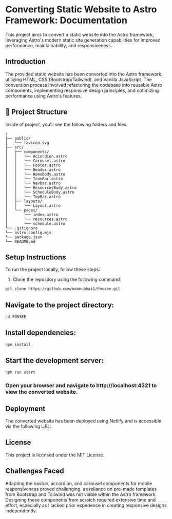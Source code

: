 # Converting Static Website to Astro Framework: Documentation

This project aims to convert a static website into the Astro framework, leveraging Astro's modern static site generation capabilities for improved performance, maintainability, and responsiveness.

## Introduction

The provided static website has been converted into the Astro framework, utilizing HTML, CSS (Bootstrap/Tailwind), and Vanilla JavaScript. The conversion process involved refactoring the codebase into reusable Astro components, implementing responsive design principles, and optimizing performance using Astro's features.

## 🚀 Project Structure

Inside of project, you'll see the following folders and files:

```text
/
├── public/
│   └── favicon.svg
├── src/
│   ├── components/
│   │   └── Accordion.astro
│   │   └── Carousel.astro
│   │   └── Footer.astro
│   │   └── Header.astro
│   │   └── HomeBody.astro
│   │   └── IconBar.astro
│   │   └── Navbar.astro
│   │   └── ResourcesBody.astro
│   │   └── ScheduleBody.astro
│   │   └── TopBar.astro
│   ├── layouts/
│   │   └── Layout.astro
│   └── pages/
│       └── index.astro
│       └── resources.astro
│       └── schedule.astro
└── .gitignore
└── astro.config.mjs
└── package.json
└── README.md
```

## Setup Instructions

To run the project locally, follow these steps:

1. Clone the repository using the following command:

```bash
git clone https://github.com/mannubhai1/Fossee.git
```

## Navigate to the project directory:

```bash
cd FOSSEE
```

## Install dependencies:

```bash
npm install
```

## Start the development server:

```bash
npm run start
```

### Open your browser and navigate to http://localhost:4321 to view the converted website.

## Deployment

The converted website has been deployed using Netlify and is accessible via the following URL:

## License

This project is licensed under the MIT License.

## Challenges Faced

Adapting the navbar, accordion, and carousel components for mobile responsiveness proved challenging, as reliance on pre-made templates from Bootstrap and Tailwind was not viable within the Astro framework. Designing these components from scratch required extensive time and effort, especially as I lacked prior experience in creating responsive designs independently.
